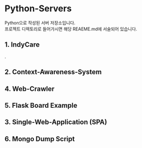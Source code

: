# Python-Servers
Python으로 작성된 서버 저장소입니다. \
프로젝트 디렉토리로 들어가시면 해당 REAEME.md에 서술되어 있습니다.

## 1. IndyCare
.
## 2. Context-Awareness-System
## 4. Web-Crawler
## 5. Flask Board Example
## 3. Single-Web-Application (SPA)
## 6. Mongo Dump Script

